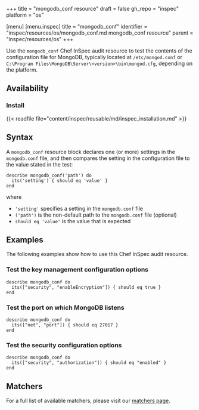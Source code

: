 +++
title = "mongodb_conf resource"
draft = false
gh_repo = "inspec"
platform = "os"

[menu]
  [menu.inspec]
    title = "mongodb_conf"
    identifier = "inspec/resources/os/mongodb_conf.md mongodb_conf resource"
    parent = "inspec/resources/os"
+++

Use the `mongodb_conf` Chef InSpec audit resource to test the contents of the configuration file for MongoDB, typically located at `/etc/mongod.conf` or `C:\Program Files\MongoDB\Server\<version>\bin\mongod.cfg`, depending on the platform.

## Availability

### Install

{{< readfile file="content/inspec/reusable/md/inspec_installation.md" >}}

## Syntax

A `mongodb_conf` resource block declares one (or more) settings in the `mongodb.conf` file, and then compares the setting in the configuration file to the value stated in the test:

    describe mongodb_conf('path') do
      its('setting') { should eq 'value' }
    end

where

- `'setting'` specifies a setting in the `mongodb.conf` file
- `('path')` is the non-default path to the `mongodb.conf` file (optional)
- `should eq 'value'` is the value that is expected

## Examples

The following examples show how to use this Chef InSpec audit resource.

### Test the key management configuration options

    describe mongodb_conf do
      its(["security", "enableEncryption"]) { should eq true }
    end

### Test the port on which MongoDB listens

    describe mongodb_conf do
      its(["net", "port"]) { should eq 27017 }
    end

### Test the security configuration options

    describe mongodb_conf do
      its(["security", "authorization"]) { should eq "enabled" }
    end

## Matchers

For a full list of available matchers, please visit our [matchers page](/inspec/matchers/).
